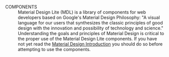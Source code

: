 <section class="mdl-components-text docs-text-styling about-panel about-panel--text mdl-cell mdl-cell--12-col">
  <dl class="mdl-components-dl">
    <dt class="mdl-components-dt">COMPONENTS</dt>
    <dd class="mdl_components-dd">
Material Design Lite (MDL) is a library of components for web developers 
based on Google's Material Design Philosophy: "A visual language for our 
users that synthesizes the classic principles of good design with the 
innovation and possibility of technology and science." Understanding the 
goals and principles of Material Design is critical to the proper use of 
the Material Design Lite components. If you have not yet read the 
<a href="http://www.google.com/design/spec/material-design/introduction.html">Material Design Introduction</a> 
you should do so before attempting to use the components.
    </dd>
  </dl>
</section>
